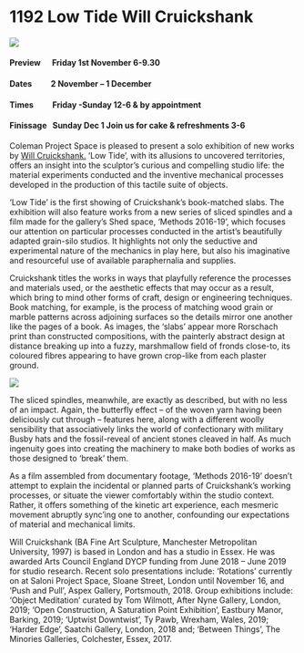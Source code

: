 # 1192	Low Tide  Will Cruickshank

#### ![](https://colemanprojects.org.uk/brizy/wp-content/uploads/2019/10/mVahU5ab.jpeg)

#### Preview      Friday 1st November 6-9.30

#### Dates          2 November – 1 December

#### Times          Friday -Sunday 12-6 & by appointment

#### Finissage   Sunday Dec 1 Join us for cake & refreshments 3-6

Coleman Project Space is pleased to present a solo exhibition of new works by [Will Cruickshank.](http://www.willcruickshank.net/) ‘Low Tide’, with its allusions to uncovered territories, offers an insight into the sculptor’s curious and compelling studio life: the material experiments conducted and the inventive mechanical processes developed in the production of this tactile suite of objects.

‘Low Tide’ is the first showing of Cruickshank’s book-matched slabs. The exhibition will also feature works from a new series of sliced spindles and a film made for the gallery’s Shed space, ‘Methods 2016-19’, which focuses our attention on particular processes conducted in the artist’s beautifully adapted grain-silo studios. It highlights not only the seductive and experimental nature of the mechanics in play here, but also his imaginative and resourceful use of available paraphernalia and supplies. 

Cruickshank titles the works in ways that playfully reference the processes and materials used, or the aesthetic effects that may occur as a result, which bring to mind other forms of craft, design or engineering techniques. Book matching, for example, is the process of matching wood grain or marble patterns across adjoining surfaces so the details mirror one another like the pages of a book. As images, the ‘slabs’ appear more Rorschach print than constructed compositions, with the painterly abstract design at distance breaking up into a fuzzy, marshmallow field of fronds close-to, its coloured fibres appearing to have grown crop-like from each plaster ground.

![](https://colemanprojects.org.uk/brizy/wp-content/uploads/2019/10/TVNyBBxS.jpeg)

The sliced spindles, meanwhile, are exactly as described, but with no less of an impact. Again, the butterfly effect – of the woven yarn having been deliciously cut through – features here, along with a different woolly sensibility that associatively links the world of confectionary with military Busby hats and the fossil-reveal of ancient stones cleaved in half. As much ingenuity goes into creating the machinery to make both bodies of works as those designed to ‘break’ them.

As a film assembled from documentary footage, ‘Methods 2016-19’ doesn’t attempt to explain the incidental or planned parts of Cruickshank’s working processes, or situate the viewer comfortably within the studio context. Rather, it offers something of the kinetic art experience, each mesmeric movement abruptly sync’ing one to another, confounding our expectations of material and mechanical limits. 

Will Cruickshank (BA Fine Art Sculpture, Manchester Metropolitan University, 1997) is based in London and has a studio in Essex. He was awarded Arts Council England DYCP funding from June 2018 – June 2019 for studio research. Recent solo presentations include: ‘Rotations’ currently on at Saloni Project Space, Sloane Street, London until November 16, and ‘Push and Pull’, Aspex Gallery, Portsmouth, 2018. Group exhibitions include: ‘Object Meditation’ curated by Tom Wilmott, After Nyne Gallery, London, 2019; ‘Open Construction, A Saturation Point Exhibition’, Eastbury Manor, Barking, 2019; ‘Uptwist Downtwist’, Ty Pawb, Wrexham, Wales, 2019; ‘Harder Edge’, Saatchi Gallery, London, 2018 and; ‘Between Things’, The Minories Galleries, Colchester, Essex, 2017.
